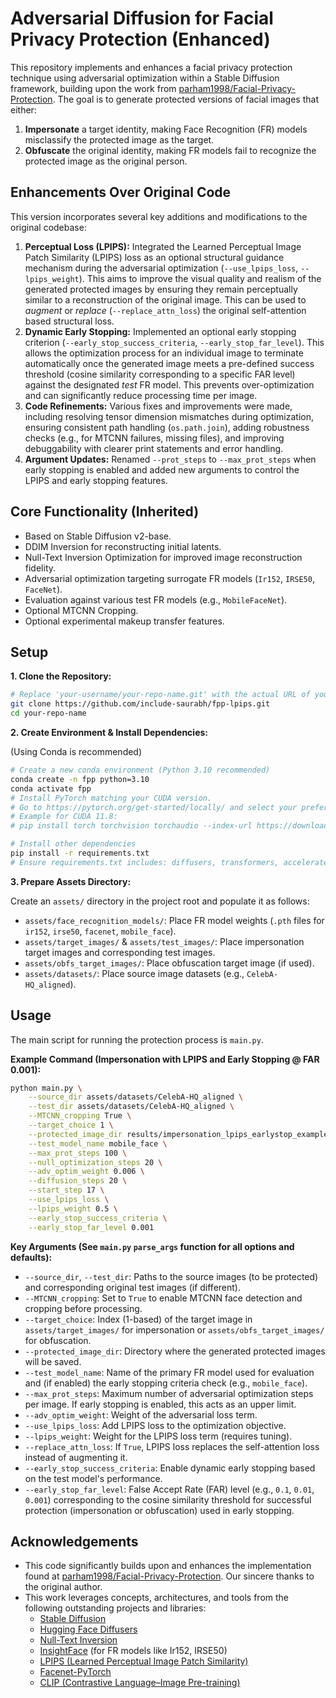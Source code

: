 

# Adversarial Diffusion for Facial Privacy Protection (Enhanced)

This repository implements and enhances a facial privacy protection technique using adversarial optimization within a Stable Diffusion framework, building upon the work from [parham1998/Facial-Privacy-Protection](https://github.com/parham1998/Facial-Privacy-Protection). The goal is to generate protected versions of facial images that either:

1.  **Impersonate** a target identity, making Face Recognition (FR) models misclassify the protected image as the target.
2.  **Obfuscate** the original identity, making FR models fail to recognize the protected image as the original person.

## Enhancements Over Original Code

This version incorporates several key additions and modifications to the original codebase:

1.  **Perceptual Loss (LPIPS):** Integrated the Learned Perceptual Image Patch Similarity (LPIPS) loss as an optional structural guidance mechanism during the adversarial optimization (`--use_lpips_loss`, `--lpips_weight`). This aims to improve the visual quality and realism of the generated protected images by ensuring they remain perceptually similar to a reconstruction of the original image. This can be used to *augment* or *replace* (`--replace_attn_loss`) the original self-attention based structural loss.
2.  **Dynamic Early Stopping:** Implemented an optional early stopping criterion (`--early_stop_success_criteria`, `--early_stop_far_level`). This allows the optimization process for an individual image to terminate automatically once the generated image meets a pre-defined success threshold (cosine similarity corresponding to a specific FAR level) against the designated *test* FR model. This prevents over-optimization and can significantly reduce processing time per image.
3.  **Code Refinements:** Various fixes and improvements were made, including resolving tensor dimension mismatches during optimization, ensuring consistent path handling (`os.path.join`), adding robustness checks (e.g., for MTCNN failures, missing files), and improving debuggability with clearer print statements and error handling.
4.  **Argument Updates:** Renamed `--prot_steps` to `--max_prot_steps` when early stopping is enabled and added new arguments to control the LPIPS and early stopping features.

## Core Functionality (Inherited)

*   Based on Stable Diffusion v2-base.
*   DDIM Inversion for reconstructing initial latents.
*   Null-Text Inversion Optimization for improved image reconstruction fidelity.
*   Adversarial optimization targeting surrogate FR models (`Ir152`, `IRSE50`, `FaceNet`).
*   Evaluation against various test FR models (e.g., `MobileFaceNet`).
*   Optional MTCNN Cropping.
*   Optional experimental makeup transfer features.

## Setup

**1. Clone the Repository:**

```bash
# Replace 'your-username/your-repo-name.git' with the actual URL of your repository
git clone https://github.com/include-saurabh/fpp-lpips.git
cd your-repo-name
```

**2. Create Environment & Install Dependencies:**

(Using Conda is recommended)

```bash
# Create a new conda environment (Python 3.10 recommended)
conda create -n fpp python=3.10
conda activate fpp
# Install PyTorch matching your CUDA version.
# Go to https://pytorch.org/get-started/locally/ and select your preferences.
# Example for CUDA 11.8:
# pip install torch torchvision torchaudio --index-url https://download.pytorch.org/whl/cu118

# Install other dependencies
pip install -r requirements.txt
# Ensure requirements.txt includes: diffusers, transformers, accelerate, numpy, opencv-python, Pillow, tqdm, lpips, facenet-pytorch, scikit-image, clip-openai
```

**3. Prepare Assets Directory:**

Create an `assets/` directory in the project root and populate it as follows:

*   `assets/face_recognition_models/`: Place FR model weights (`.pth` files for `ir152`, `irse50`, `facenet`, `mobile_face`).
*   `assets/target_images/` & `assets/test_images/`: Place impersonation target images and corresponding test images.
*   `assets/obfs_target_images/`: Place obfuscation target image (if used).
*   `assets/datasets/`: Place source image datasets (e.g., `CelebA-HQ_aligned`).

## Usage

The main script for running the protection process is `main.py`.

**Example Command (Impersonation with LPIPS and Early Stopping @ FAR 0.001):**

```bash
python main.py \
    --source_dir assets/datasets/CelebA-HQ_aligned \
    --test_dir assets/datasets/CelebA-HQ_aligned \
    --MTCNN_cropping True \
    --target_choice 1 \
    --protected_image_dir results/impersonation_lpips_earlystop_example \
    --test_model_name mobile_face \
    --max_prot_steps 100 \
    --null_optimization_steps 20 \
    --adv_optim_weight 0.006 \
    --diffusion_steps 20 \
    --start_step 17 \
    --use_lpips_loss \
    --lpips_weight 0.5 \
    --early_stop_success_criteria \
    --early_stop_far_level 0.001
```

**Key Arguments (See `main.py` `parse_args` function for all options and defaults):**

*   `--source_dir`, `--test_dir`: Paths to the source images (to be protected) and corresponding original test images (if different).
*   `--MTCNN_cropping`: Set to `True` to enable MTCNN face detection and cropping before processing.
*   `--target_choice`: Index (1-based) of the target image in `assets/target_images/` for impersonation or `assets/obfs_target_images/` for obfuscation.
*   `--protected_image_dir`: Directory where the generated protected images will be saved.
*   `--test_model_name`: Name of the primary FR model used for evaluation and (if enabled) the early stopping criteria check (e.g., `mobile_face`).
*   `--max_prot_steps`: Maximum number of adversarial optimization steps per image. If early stopping is enabled, this acts as an upper limit.
*   `--adv_optim_weight`: Weight of the adversarial loss term.
*   `--use_lpips_loss`: Add LPIPS loss to the optimization objective.
*   `--lpips_weight`: Weight for the LPIPS loss term (requires tuning).
*   `--replace_attn_loss`: If `True`, LPIPS loss replaces the self-attention loss instead of augmenting it.
*   `--early_stop_success_criteria`: Enable dynamic early stopping based on the test model's performance.
*   `--early_stop_far_level`: False Accept Rate (FAR) level (e.g., `0.1`, `0.01`, `0.001`) corresponding to the cosine similarity threshold for successful protection (impersonation or obfuscation) used in early stopping.

## Acknowledgements

*   This code significantly builds upon and enhances the implementation found at [parham1998/Facial-Privacy-Protection](https://github.com/parham1998/Facial-Privacy-Protection). Our sincere thanks to the original author.
*   This work leverages concepts, architectures, and tools from the following outstanding projects and libraries:
    *   [Stable Diffusion](https://github.com/CompVis/stable-diffusion)
    *   [Hugging Face Diffusers](https://github.com/huggingface/diffusers)
    *   [Null-Text Inversion](https://null-text-inversion.github.io/)
    *   [InsightFace](https://github.com/deepinsight/insightface) (for FR models like Ir152, IRSE50)
    *   [LPIPS (Learned Perceptual Image Patch Similarity)](https://github.com/richzhang/PerceptualSimilarity)
    *   [Facenet-PyTorch](https://github.com/timesler/facenet-pytorch)
    *   [CLIP (Contrastive Language–Image Pre-training)](https://github.com/openai/CLIP)
```
